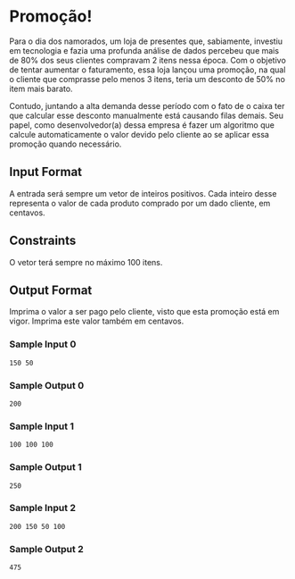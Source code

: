 # Promoção!

Para o dia dos namorados, um loja de presentes que, sabiamente, investiu em tecnologia e fazia uma profunda análise de dados percebeu que mais de 80% dos seus clientes compravam 2 itens nessa época. Com o objetivo de tentar aumentar o faturamento, essa loja lançou uma promoção, na qual o cliente que comprasse pelo menos 3 itens, teria um desconto de 50% no item mais barato.

Contudo, juntando a alta demanda desse período com o fato de o caixa ter que calcular esse desconto manualmente está causando filas demais. Seu papel, como desenvolvedor(a) dessa empresa é fazer um algoritmo que calcule automaticamente o valor devido pelo cliente ao se aplicar essa promoção quando necessário.

## Input Format

A entrada será sempre um vetor de inteiros positivos. Cada inteiro desse representa o valor de cada produto comprado por um dado cliente, em centavos.

## Constraints

O vetor terá sempre no máximo 100 itens.

## Output Format

Imprima o valor a ser pago pelo cliente, visto que esta promoção está em vigor. Imprima este valor também em centavos.

### Sample Input 0

```
150 50
```

### Sample Output 0

```
200
```

### Sample Input 1

```
100 100 100
```

### Sample Output 1

```
250
```

### Sample Input 2

```
200 150 50 100
```

### Sample Output 2

```
475
```